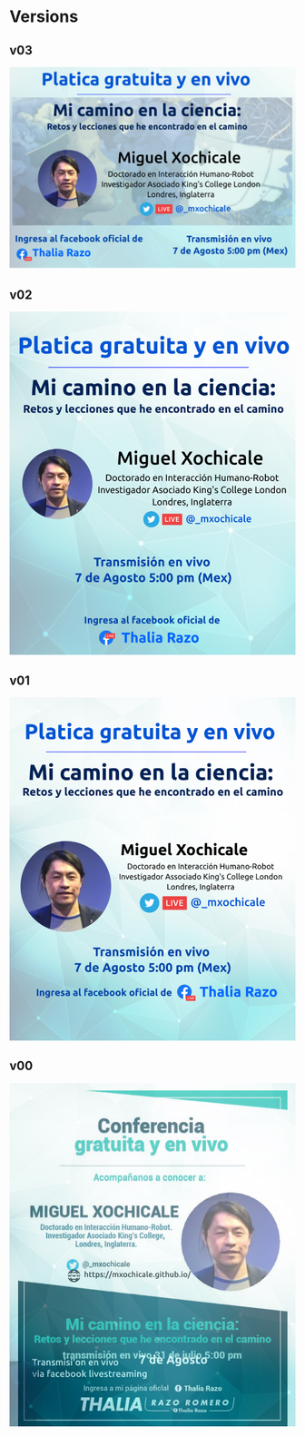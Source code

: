 # Versions

## v03
![vNN](drawing-v03.png)

## v02
![vNN](drawing-v02.png)

## v01
![vNN](drawing-v01.png)

## v00
![vNN](drawing-v00.png)
